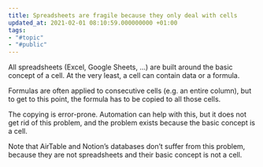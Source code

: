 ```yaml
---
title: Spreadsheets are fragile because they only deal with cells
updated_at: 2021-02-01 08:10:59.000000000 +01:00
tags:
- "#topic"
- "#public"
---
```



All spreadsheets (Excel, Google Sheets, …) are built around the basic concept of a cell. At the very least, a cell can contain data or a formula.

Formulas are often applied to consecutive cells (e.g. an entire column), but to get to this point, the formula has to be copied to all those cells.

The copying is error-prone. Automation can help with this, but it does not get rid of this problem, and the problem exists because the basic concept is a cell.

Note that AirTable and Notion’s databases don’t suffer from this problem, because they are not spreadsheets and their basic concept is not a cell.